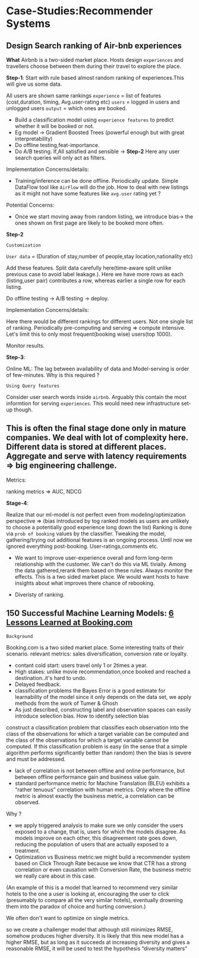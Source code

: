 # Case-Studies:Recommender Systems

## Design Search ranking of Air-bnb experiences

**What**
Airbnb is a two-sided market place. Hosts design `experiences` and travellers choose between them during their travel to explore the place.

**Step-1**:
Start with rule based almost random ranking of experiences.This will give us some data.

All users are shown same rankings
`experience` = list of features (cost,duration, timing, Avg.user-rating etc)
`users` = logged in users and unlogged users
`output` = which ones are booked.

- Build a classification model using `experience features` to predict whether it will be booked or not.
- Eg model -> Gradient Boosted Trees (powerful enough but with great interpretability)
- Do offline testing,feat-importance. 
- Do A/B testing. If,All satisfied and sensible -> **Step-2**
Here any user search queries will only act as filters.


Implementation Concerns/details:
- Training/inference can be done offline. Periodically update. Simple DataFlow tool like `AirFlow` will do the job.
How to deal with new listings as it might not have some features like `avg.user` rating yet ?

Potential Concerns:
- Once we start moving away from random listing, we introduce bias-> the ones shown on first page are likely to be booked more often.

**Step-2**

`Customization`

`User data` = (Duration of stay,number of people,stay location,nationality etc)

Add these features. Split data carefully here(time-aware split unlike previous case to avoid label leakage.). Here we have more rows as each (listing,user pair) contributes
a row, whereas earlier a single row for each listing.

Do offline testing -> A/B testing -> deploy.

Implementation Concerns/details:

Here there would be different rankings for different users. Not one single list of ranking. Periodically pre-computing and serving => compute intensive. Let's limit this to only
most frequent(booking wise) users(top 1000).

Monitor results.

**Step-3**:

Online ML: The lag between availability of data and Model-serving is order of few-minutes. Why is this required ?

`Using Query features`

Consider user search words inside `airbnb`. Arguably this contain the most informtion for serving `experiences`. This would need new infrastructure set-up though.

This is often the final stage done only in mature companies. We deal with lot of complexity here. Different data is stored at different places. Aggregate and serve with 
latency requirements => big engineering challenge.
------------
Metrics:

ranking metrics => AUC, NDCG

**Stage-4**:

Realize that our ml-model is not perfect even from modeling/optimization perspective => (bias introduced by tog ranked models as users are unlikely to choose a potentially good experience long down the list)
Ranking is done via `prob of booking` values by the classifier. Tweaking the model, gathering/trying out additional features is an ongoing process. 
Until now we ignored everything post-booking. User-ratings,comments etc. 

- We want to improve user-experience overall and form long-term relationship with the customer. We can't do this via ML tivially.
Among the data gathered,rerank them based on these rules. Always monitor the effects. This is a two sided market place. We would want hosts to have insights about what improves there chance of rebooking.

- Diveristy of ranking.



## 150 Successful Machine Learning Models: [6 Lessons Learned at Booking.com](https://blog.kevinhu.me/2021/04/25/25-Paper-Reading-Booking.com-Experiences/bernardi2019.pdf)

`Background`

Booking.com is a two sided market place. Some interesting traits of their scenario.
relevant metrics:  sales diversification, conversion rate or loyalty.

- contant cold start: users travel only 1 or 2times a year.
- High stakes: unlike movie recommendation,once booked and reached a destination..it's hard to undo.
- Delayed feedback.
-  classification problems the Bayes Error is a good estimate for learnability of the model since it only depends on the data set, we apply methods from the work of Tumer & Ghosh
- As just described, constructing label and observation spaces can easily introduce selection bias. How to identify selection bias 

construct a classification problem that classifies each observation into the class of the observations for which a target variable can be computed and the class of the observations for which a target variable cannot be computed. If this classification problem is easy (in the sense that a simple algorithm performs significantly better than random) then the bias is severe and must be addressed.

-  lack of correlation is not between offline and online performance, but between offline performance gain and business value gain.
-   standard performance metric for Machine Translation (BLEU) exhibits a “rather tenuous” correlation with human metrics. Only where the offline metric is almost exactly the business metric, a correlation can be observed.

Why ?

- we apply triggered analysis to make sure we only consider the users exposed to a change, that is, users for which the models disagree. As models improve on each other, this disagreement rate goes down, reducing the population of users that are actually exposed to a treatment.
- Optimization vs Business metric:we might build a recommender system based on Click Through Rate because we know that CTR has a strong correlation or even causation with Conversion Rate, the business metric we really care about in this case.

 (An example of this is a model that learned to recommend very similar hotels to the one a user is looking at, encouraging the user to click (presumably to compare all the very similar hotels), eventually drowning them into the paradox of choice and hurting conversion.)

We often don't want to optimize on single metrics.

so we create a challenger model that although still minimizes RMSE, somehow produces higher diversity. It is likely that this new model has a higher RMSE, but as long as it succeeds at increasing diversity and gives a reasonable RMSE, it will be used to test the hypothesis “diversity matters”








